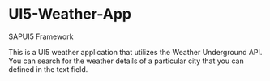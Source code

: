 # UI5-Weather-App
SAPUI5 Framework

This is a UI5 weather application that utilizes the Weather Underground API. You can search for the weather details of a particular city that you can defined in the text field.
